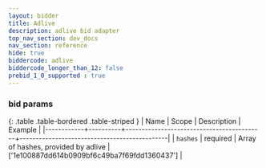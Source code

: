 ```yaml
---
layout: bidder
title: Adlive
description: adlive bid adapter
top_nav_section: dev_docs
nav_section: reference
hide: true
biddercode: adlive
biddercode_longer_than_12: false
prebid_1_0_supported : true
---
```


### bid params

{: .table .table-bordered .table-striped }
| Name       | Scope    | Description                               | Example                                      |
|------------+----------+-------------------------------------------+----------------------------------------------|
| `hashes`   | required | Array of hashes, provided by adlive       | ['1e100887dd614b0909bf6c49ba7f69fdd1360437'] |
